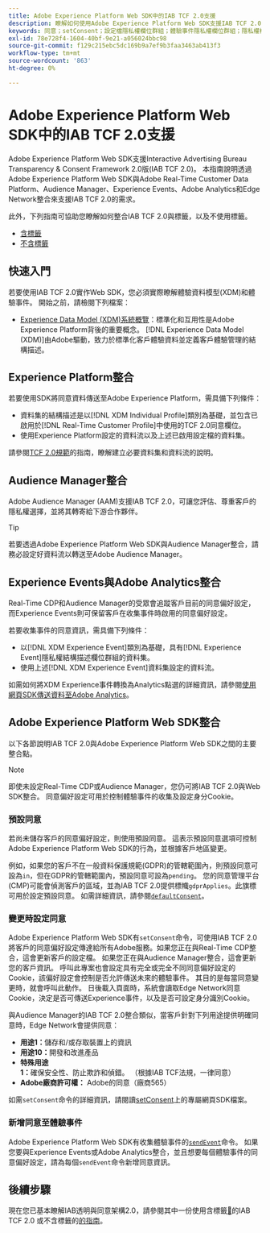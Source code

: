 ```yaml
---
title: Adobe Experience Platform Web SDK中的IAB TCF 2.0支援
description: 瞭解如何使用Adobe Experience Platform Web SDK支援IAB TCF 2.0同意偏好設定
keywords: 同意；setConsent；設定檔隱私權欄位群組；體驗事件隱私權欄位群組；隱私權欄位群組；IAB TCF 2.0；Real-Time CDP；
exl-id: 78e728f4-1604-40bf-9e21-a056024bbc98
source-git-commit: f129c215ebc5dc169b9a7ef9b3faa3463ab413f3
workflow-type: tm+mt
source-wordcount: '863'
ht-degree: 0%

---
```


# Adobe Experience Platform Web SDK中的IAB TCF 2.0支援

Adobe Experience Platform Web SDK支援Interactive Advertising Bureau Transparency &amp; Consent Framework 2.0版(IAB TCF 2.0)。 本指南說明透過Adobe Experience Platform Web SDK與Adobe Real-Time Customer Data Platform、Audience Manager、Experience Events、Adobe Analytics和Edge Network整合來支援IAB TCF 2.0的需求。

此外，下列指南可協助您瞭解如何整合IAB TCF 2.0與標籤，以及不使用標籤。

- [含標籤](./with-tags.md)
- [不含標籤](./without-tags.md)

## 快速入門

若要使用IAB TCF 2.0實作Web SDK，您必須實際瞭解體驗資料模型(XDM)和體驗事件。 開始之前，請檢閱下列檔案：

- [Experience Data Model (XDM)系統概覽](../../../xdm/home.md)：標準化和互用性是Adobe Experience Platform背後的重要概念。 [!DNL Experience Data Model (XDM)]由Adobe驅動，致力於標準化客戶體驗資料並定義客戶體驗管理的結構描述。

## Experience Platform整合

若要使用SDK將同意資料傳送至Adobe Experience Platform，需具備下列條件：

- 資料集的結構描述是以[!DNL XDM Individual Profile]類別為基礎，並包含已啟用於[!DNL Real-Time Customer Profile]中使用的TCF 2.0同意欄位。
- 使用Experience Platform設定的資料流以及上述已啟用設定檔的資料集。

請參閱[TCF 2.0規範](../../../landing/governance-privacy-security/consent/iab/overview.md)的指南，瞭解建立必要資料集和資料流的說明。

## Audience Manager整合

Adobe Audience Manager (AAM)支援IAB TCF 2.0，可讓您評估、尊重客戶的隱私權選擇，並將其轉寄給下游合作夥伴。<!--For more information, read the documentation on [Sending Data to Audience Manager](../audience-manager/audience-manager-overview.md).-->

>[!TIP]
>
>若要透過Adobe Experience Platform Web SDK與Audience Manager整合，請務必設定好資料流以轉送至Adobe Audience Manager。

## Experience Events與Adobe Analytics整合

Real-Time CDP和Audience Manager的受眾會追蹤客戶目前的同意偏好設定，而Experience Events則可保留客戶在收集事件時啟用的同意偏好設定。

若要收集事件的同意資訊，需具備下列條件：

- 以[!DNL XDM Experience Event]類別為基礎，具有[!DNL Experience Event]隱私權結構描述欄位群組的資料集。
- 使用上述[!DNL XDM Experience Event]資料集設定的資料流。

如需如何將XDM Experience事件轉換為Analytics點選的詳細資訊，請參閱[使用網頁SDK傳送資料至Adobe Analytics](/help/web-sdk/use-cases/adobe-analytics.md)。

## Adobe Experience Platform Web SDK整合

以下各節說明IAB TCF 2.0與Adobe Experience Platform Web SDK之間的主要整合點。

>[!NOTE]
>
>即使未設定Real-Time CDP或Audience Manager，您仍可將IAB TCF 2.0與Web SDK整合。 同意偏好設定可用於控制體驗事件的收集及設定身分Cookie。

### 預設同意

若尚未儲存客戶的同意偏好設定，則使用預設同意。 這表示預設同意選項可控制Adobe Experience Platform Web SDK的行為，並根據客戶地區變更。

例如，如果您的客戶不在一般資料保護規範(GDPR)的管轄範圍內，則預設同意可設為`in`，但在GDPR的管轄範圍內，預設同意可設為`pending`。 您的同意管理平台(CMP)可能會偵測客戶的區域，並為IAB TCF 2.0提供標幟`gdprApplies`。此旗標可用於設定預設同意。 如需詳細資訊，請參閱[`defaultConsent`](/help/web-sdk/commands/configure/defaultconsent.md)。

### 變更時設定同意

Adobe Experience Platform Web SDK有`setConsent`命令，可使用IAB TCF 2.0將客戶的同意偏好設定傳達給所有Adobe服務。如果您正在與Real-Time CDP整合，這會更新客戶的設定檔。 如果您正在與Audience Manager整合，這會更新您的客戶資訊。 呼叫此專案也會設定具有完全或完全不同同意偏好設定的Cookie，該偏好設定會控制是否允許傳送未來的體驗事件。 其目的是每當同意變更時，就會呼叫此動作。 日後載入頁面時，系統會讀取Edge Network同意Cookie，決定是否可傳送Experience事件，以及是否可設定身分識別Cookie。

與Audience Manager的IAB TCF 2.0整合類似，當客戶針對下列用途提供明確同意時，Edge Network會提供同意：

- **用途1：**&#x200B;儲存和/或存取裝置上的資訊
- **用途10：**&#x200B;開發和改進產品
- **特殊用途1：**&#x200B;確保安全性、防止欺詐和偵錯。 （根據IAB TCF法規，一律同意）
- **Adobe廠商許可權：** Adobe的同意（廠商565）

如需`setConsent`命令的詳細資訊，請閱讀[setConsent](../../../web-sdk/commands/setconsent.md)上的專屬網頁SDK檔案。

### 新增同意至體驗事件

Adobe Experience Platform Web SDK有收集體驗事件的[`sendEvent`](/help/web-sdk/commands/sendevent/overview.md)命令。 如果您要與Experience Events或Adobe Analytics整合，並且想要每個體驗事件的同意偏好設定，請為每個`sendEvent`命令新增同意資訊。

## 後續步驟

現在您已基本瞭解IAB透明與同意架構2.0，請參閱其中一份使用含標籤[&#128279;](./with-tags.md)的IAB TCF 2.0 或不含標籤的[的指南](./without-tags.md)。
